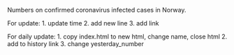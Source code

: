 Numbers on confirmed coronavirus infected cases in Norway.

For update:
    1. update time
    2. add new line
    3. add link

For daily update:
    1. copy index.html to new html, change name, close html
    2. add to history link
    3. change yesterday_number